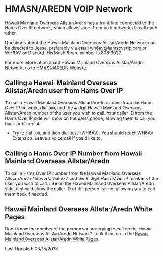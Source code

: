 # HMASN/AREDN VOIP Network

Hawaii Mainland Overseas Allstar/Aredn has a trunk line connected to the Hams Over IP network, which allows users from both networks to call each other.

Questions about the Hawaii Mainland Overseas Allstar/Aredn Network can be directed to Jesse, preferably via email wh6av@hamsoverip.com or WH6AV on Discord. His MeshPhone number is 808-3027.

For more information about Hawaii Mainland Overseas Allstar/Aredn Network, go to [HMASN/AREDN Website](http://hmasn.com).

## Calling a Hawaii Mainland Overseas Allstar/Aredn user from Hams Over IP

To call a Hawaii Mainland Overseas Allstar/Aredn number from the Hams Over IP network, dial ```808```, and the 4 digit Hawaii Mainland Overseas Allstar/Aredn number of the user you wish to call. Your caller ID from the Hams Over IP side will show on the users phone, allowing them to call you back or hit redial.

* Try it: dial ```808```, and then dial ```3027``` (WH6AV). You should reach WH6AV Extension.  Leave a voicemail if you'd like to.

## Calling a Hams Over IP Number from Hawaii Mainland Overseas Allstar/Aredn

To call a Hams Over IP number from the Hawaii Mainland Overseas Allstar/Aredn Network, dial 577 and the 6-digit Hams Over IP number of the user you wish to call. Like on the Hawaii Mainland Overseas Allstar/Aredn side, it should show the caller ID of the person calling, allowing you to call them back if needed.

## Hawaii Mainland Overseas Allstar/Aredn White Pages

Don't know the number of the person you are trying to call on the Hawaii Mainland Overseas Allstar/Aredn Network? Look them up in the [Hawaii Mainland Overseas Allstar/Aredn White Pages](http://wh6av.net:2580/phonebook).

Last Updated: 03/15/2023
